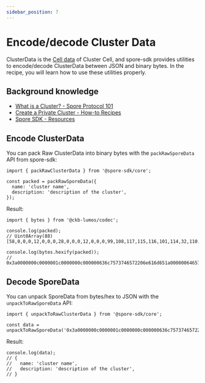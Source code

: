 ```yaml
---
sidebar_position: 7
---
```


# Encode/decode Cluster Data

ClusterData is the [Cell data](https://docs.nervos.org/docs/reference/cell/#cell-data) of Cluster Cell, and spore-sdk provides utilities to encode/decode ClusterData between JSON and binary bytes. In the recipe, you will learn how to use these utilities properly.

## Background knowledge

- [What is a Cluster? - Spore Protocol 101](/basics/spore-101#what-is-a-cluster)
- [Create a Private Cluster - How-to Recipes](/recipes/create-private-cluster)
- [Spore SDK - Resources](/resources/spore-sdk)

## Encode ClusterData

You can pack Raw ClusterData into binary bytes with the `packRawSporeData` API from spore-sdk:

```tsx
import { packRawClusterData } from '@spore-sdk/core';

const packed = packRawSporeData({
  name: 'cluster name',
  description: 'description of the cluster',
});
```

Result:

```tsx
import { bytes } from '@ckb-lumos/codec';

console.log(packed);
// Uint8Array(88) [58,0,0,0,12,0,0,0,28,0,0,0,12,0,0,0,99,108,117,115,116,101,114,32,110,97,109,101,26,0,0,0,100,101,115,99,114,105,112,116,105,111,110,32,111,102,32,116,104,101,32,99,108,117,115,116,101,114]

console.log(bytes.hexify(packed));
// 0x3a0000000c0000001c0000000c000000636c7573746572206e616d651a0000006465736372697074696f6e206f662074686520636c7573746572
```

## Decode SporeData

You can unpack SporeData from bytes/hex to JSON with the `unpackToRawSporeData` API:

```tsx
import { unpackToRawClusterData } from '@spore-sdk/core';

const data = unpackToRawSporeData('0x3a0000000c0000001c0000000c000000636c7573746572206e616d651a0000006465736372697074696f6e206f662074686520636c7573746572');
```

Result:

```tsx
console.log(data);
// {
//   name: 'cluster name',
//   description: 'description of the cluster',
// }
```
